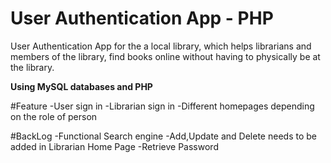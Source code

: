 # User Authentication App - PHP

<p>
User Authentication App for the a local library, which helps librarians and members of the library, find books online without having to physically be at the library.
</p>
<b>Using MySQL databases and PHP</b>


#Feature
-User sign in
-Librarian sign in
-Different homepages depending on the role of person

#BackLog
-Functional Search engine
-Add,Update and Delete needs to be added in Librarian Home Page
-Retrieve Password
